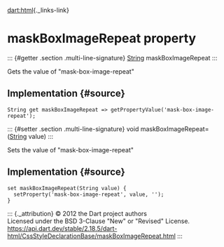 [dart:html](../../dart-html/dart-html-library){._links-link}

maskBoxImageRepeat property
===========================

::: {#getter .section .multi-line-signature}
[String](../../dart-core/string-class) maskBoxImageRepeat
:::

Gets the value of \"mask-box-image-repeat\"

Implementation {#source}
--------------

``` {.language-dart data-language="dart"}
String get maskBoxImageRepeat => getPropertyValue('mask-box-image-repeat');
```

::: {#setter .section .multi-line-signature}
void maskBoxImageRepeat=([String](../../dart-core/string-class) value)
:::

Sets the value of \"mask-box-image-repeat\"

Implementation {#source}
--------------

``` {.language-dart data-language="dart"}
set maskBoxImageRepeat(String value) {
  setProperty('mask-box-image-repeat', value, '');
}
```

::: {._attribution}
© 2012 the Dart project authors\
Licensed under the BSD 3-Clause \"New\" or \"Revised\" License.\
<https://api.dart.dev/stable/2.18.5/dart-html/CssStyleDeclarationBase/maskBoxImageRepeat.html>
:::
